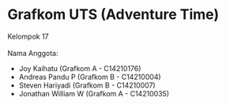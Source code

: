 # Grafkom UTS (Adventure Time)

Kelompok 17<br/><br/>
Nama Anggota:
- Joy Kaihatu (Grafkom A - C14210176)
- Andreas Pandu P (Grafkom B - C14210004)
- Steven Hariyadi (Grafkom B - C14210007)
- Jonathan William W (Grafkom A - C14210035)
